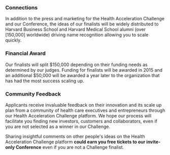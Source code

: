 ### Connections

In addition to the press and marketing for the Health Acceleration Challenge and our Conference, the ideas of our finalists will be widely distributed to Harvard Business School and Harvard Medical School alumni (over [150,000] worldwide) driving name recognition allowing you to scale quickly.

### Financial Award 

Our finalists will split $150,000 depending on their funding needs as determined by our judges. Funding for finalists will be awarded in 2015 and an additional $50,000 will be awarded a year later to the organization that has had the most success scaling up.

### Community Feedback

Applicants receive invaluable feedback on their innovation and its scale up plan from a community of health care executives and entrepreneurs through our Health Acceleration Challenge platform. We hope our process will facilitate you finding new investors, customers and collaborators, even if you are not selected as a winner in our Challenge.

Sharing insightful comments on other people's ideas on the Health Acceleration Challenge platform **could earn you free tickets to our invite-only Conference** even if you are not a Challenge finalist. 
